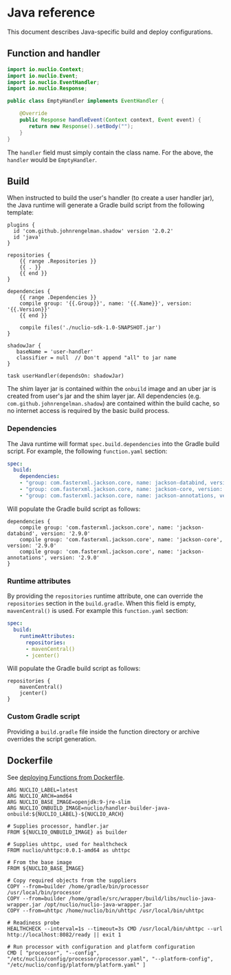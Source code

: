 # Java reference

This document describes Java-specific build and deploy configurations.

## Function and handler

```java
import io.nuclio.Context;
import io.nuclio.Event;
import io.nuclio.EventHandler;
import io.nuclio.Response;

public class EmptyHandler implements EventHandler {

    @Override
    public Response handleEvent(Context context, Event event) {
       return new Response().setBody("");
    }
}
```

The `handler` field must simply contain the class name. For the above, the `handler` would be `EmptyHandler`.

## Build
When instructed to build the user's handler (to create a user handler jar), the Java runtime will generate a Gradle build script from the following template:
```
plugins {
  id 'com.github.johnrengelman.shadow' version '2.0.2'
  id 'java'
}

repositories {
	{{ range .Repositories }}
	{{ . }}
	{{ end }}
}

dependencies {
	{{ range .Dependencies }}
	compile group: '{{.Group}}', name: '{{.Name}}', version: '{{.Version}}'
	{{ end }}

    compile files('./nuclio-sdk-1.0-SNAPSHOT.jar')
}

shadowJar {
   baseName = 'user-handler'
   classifier = null  // Don't append "all" to jar name
}

task userHandler(dependsOn: shadowJar)
```

The shim layer jar is contained within the `onbuild` image and an uber jar is created from user's jar and the shim layer jar. All dependencies (e.g. `com.github.johnrengelman.shadow`) are contained within the build cache, so no internet access is required by the basic build process.

### Dependencies
The Java runtime will format `spec.build.dependencies` into the Gradle build script. For example, the following `function.yaml` section:

```yaml
spec:
  build:
    dependencies:
    - "group: com.fasterxml.jackson.core, name: jackson-databind, version: 2.9.0"
    - "group: com.fasterxml.jackson.core, name: jackson-core, version: 2.9.0"
    - "group: com.fasterxml.jackson.core, name: jackson-annotations, version: 2.9.0"
```

Will populate the Gradle build script as follows:
```
dependencies {
	compile group: 'com.fasterxml.jackson.core', name: 'jackson-databind', version: '2.9.0'
	compile group: 'com.fasterxml.jackson.core', name: 'jackson-core', version: '2.9.0'
	compile group: 'com.fasterxml.jackson.core', name: 'jackson-annotations', version: '2.9.0'
}
```

### Runtime attributes
By providing the `repositories` runtime attribute, one can override the `repositories` section in the `build.gradle`. When this field is empty, `mavenCentral()` is used. For example this `function.yaml` section:

```yaml
spec:
  build:
    runtimeAttributes:
      repositories:
      - mavenCentral()
      - jcenter()
```

Will populate the Gradle build script as follows:
```
repositories {
    mavenCentral()
    jcenter()
}
```

### Custom Gradle script
Providing a `build.gradle` file inside the function directory or archive overrides the script generation.  

## Dockerfile
See [deploying Functions from Dockerfile](/docs/tasks/deploy-functions-from-dockerfile.md).

```
ARG NUCLIO_LABEL=latest
ARG NUCLIO_ARCH=amd64
ARG NUCLIO_BASE_IMAGE=openjdk:9-jre-slim
ARG NUCLIO_ONBUILD_IMAGE=nuclio/handler-builder-java-onbuild:${NUCLIO_LABEL}-${NUCLIO_ARCH}

# Supplies processor, handler.jar
FROM ${NUCLIO_ONBUILD_IMAGE} as builder

# Supplies uhttpc, used for healthcheck
FROM nuclio/uhttpc:0.0.1-amd64 as uhttpc

# From the base image
FROM ${NUCLIO_BASE_IMAGE}

# Copy required objects from the suppliers
COPY --from=builder /home/gradle/bin/processor /usr/local/bin/processor
COPY --from=builder /home/gradle/src/wrapper/build/libs/nuclio-java-wrapper.jar /opt/nuclio/nuclio-java-wrapper.jar
COPY --from=uhttpc /home/nuclio/bin/uhttpc /usr/local/bin/uhttpc

# Readiness probe
HEALTHCHECK --interval=1s --timeout=3s CMD /usr/local/bin/uhttpc --url http://localhost:8082/ready || exit 1

# Run processor with configuration and platform configuration
CMD [ "processor", "--config", "/etc/nuclio/config/processor/processor.yaml", "--platform-config", "/etc/nuclio/config/platform/platform.yaml" ]
```
